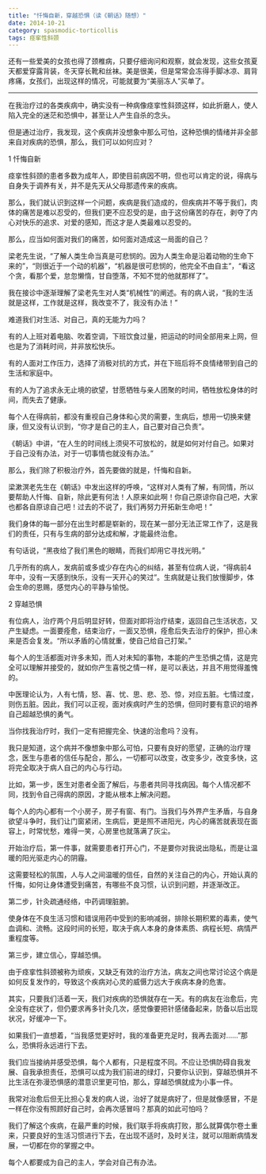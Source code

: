 ```yaml
---
title: "忏悔自新，穿越恐惧（读《朝话》随想）"
date: 2014-10-21
category: spasmodic-torticollis
tags: 痉挛性斜颈
---
```


还有一些爱美的女孩也得了颈椎病，只要仔细询问和观察，就会发现，这些女孩夏天都爱穿露背装，冬天穿长靴和丝袜。美是很美，但是常常会冻得手脚冰凉、肩背疼痛，女孩们，出现这样的情况，可能就要为“美丽冻人”买单了。

***

在我治疗过的各类疾病中，确实没有一种病像痉挛性斜颈这样，如此折磨人，使人陷入完全的迷茫和恐惧中，甚至让人产生自杀的念头。

但是通过治疗，我发现，这个疾病并没想象中那么可怕，这种恐惧的情绪并非全部来自对疾病的恐惧，那么，我们可以如何应对？

1 忏悔自新

痉挛性斜颈的患者多数为成年人，即使目前病因不明，但也可以肯定的说，得病与自身失于调养有关，并不是先天从父母那遗传来的疾病。

那么，我们就认识到这样一个问题，疾病是我们造成的，但疾病并不等于我们，肉体的痛苦是难以忍受的，但我们更不应忍受的是，由于这份痛苦的存在，剥夺了内心对快乐的追求、对爱的感知，而这才是人类最难以忍受的。

那么，应当如何面对我们的痛苦，如何面对造成这一局面的自己？

梁老先生说，“了解人类生命当真是可悲悯的。因为人类生命是沿着动物的生命下来的”，“则很近于一个动的机器”，“机器是很可悲悯的，他完全不由自主”，“看这个贪，看那个爱，怠忽懒惰，甘自堕落，不知不觉的他就那样了”。

我在接诊中逐渐理解了梁老先生对人类“机械性”的阐述。有的病人说，“我的生活就是这样，工作就是这样，我改变不了，我没有办法！”

难道我们对生活、对自己，真的无能为力吗？

有的人上班对着电脑、吹着空调，下班饮食过量，把运动的时间全部用来上网，但也是为了消耗时间，并非放松快乐。

有的人面对工作压力，选择了消极对抗的方式，并在下班后将不良情绪带到自己的生活和家庭中。

有的人为了追求永无止境的欲望，甘愿牺牲与亲人团聚的时间，牺牲放松身体的时间，而失去了健康。

每个人在得病前，都没有重视自己身体和心灵的需要，生病后，想用一切换来健康，但又没有认识到，“你才是自己的主人，自己要对自己负责”。

《朝话》中讲，“在人生的时间线上须臾不可放松的，就是如何对付自己。如果对于自己没有办法，对于一切事情也就没有办法。”

那么，我们除了积极治疗外，首先要做的就是，忏悔和自新。

梁漱溟老先生在《朝话》中发出这样的呼唤，“这样对人类有了解，有同情，所以要帮助人忏悔、自新，除此更有何法！人原来如此啊！你自己原谅你自己吧，大家也都各自原谅自己吧！过去的不说了，我们再努力开拓新生命吧！”

我们身体的每一部分在出生时都是崭新的，现在某一部分无法正常工作了，这是我们的责任，只有与生病的部分达成和解，才能最终治愈。

有句话说，“黑夜给了我们黑色的眼睛，而我们却用它寻找光明。”

几乎所有的病人，发病前或多或少存在内心的纠结，甚至有位病人说，“得病前4年中，没有一天感到快乐，没有一天开心的笑过”。生病就是让我们放慢脚步，体会生命的恩赐，感觉内心的平静与愉悦。

2 穿越恐惧

有位病人，治疗两个月后明显好转，但面对即将治疗结束，返回自己生活状态，又产生疑虑。一面要痊愈，结束治疗，一面又恐惧，痊愈后失去治疗的保护，担心未来是否会复发。“所以矛盾的心情就重，使自己给自己打架。”

每个人的生活都面对许多未知，而人对未知的事物，本能的产生恐惧之情，这是完全可以理解并接受的，就如你产生喜悦之情一样，是可以表达，并且不用觉得羞愧的。

中医理论认为，人有七情，怒、喜、忧、思、悲、恐、惊，对应五脏。七情过度，则伤五脏。因此，我们可以正视，面对疾病时产生的恐惧，但同时要有意识的培养自己超越恐惧的勇气。

当你找我治疗时，我们一定有把握完全、快速的治愈吗？没有。

我只是知道，这个病并不像想象中那么可怕，只要有良好的愿望，正确的治疗理念，医生与患者的信任与配合，那么，一切都可以改变，改变多少，改变多快，这将完全取决于病人自己的内心与行动。

比如，第一步，医生对患者全面了解后，与患者共同寻找病因。每个人情况都不同，找到令自己得病的原因，才能从根本上解决问题。

每个人的内心都有一个小房子，房子有窗、有门。当我们与外界产生矛盾，与自身欲望斗争时，我们让门窗紧闭，生病后，更是照不进阳光，内心的痛苦就表现在面容上，时常忧愁，难得一笑，心房里也就落满了灰尘。

开始治疗后，第一件事，就需要患者打开心门，不是要你对我说出隐私，而是让温暖的阳光驱走内心的阴霾。

这需要轻松的氛围，人与人之间温暖的信任，自然的关注自己的内心，开始认真的忏悔，如何让身体遭受到痛苦，有哪些不良习惯，认识到问题，并逐渐改正。

第二步，针灸疏通经络，中药调理脏腑。

使身体在不良生活习惯和错误用药中受到的影响减弱，排除长期积累的毒素，使气血调和、流畅。这段时间的长短，取决于病人本身的身体素质、病程长短、病情严重程度等。

第三步，建立信心，穿越恐惧。

由于痉挛性斜颈被称为顽疾，又缺乏有效的治疗方法，病友之间也常讨论这个病是如何反复发作的，导致这个疾病对心灵的威慑力远大于疾病本身的危害。

其实，只要我们活着一天，我们对疾病的恐惧就存在一天。有的病友在治愈后，完全没有症状了，但仍要求再多针灸几次，感觉像要把针感储备起来，防备以后出现状况，好缓冲一下。

如果我们一直想着，“当我感觉更好时，我的准备更充足时，我再去面对……”那么，恐惧将永远进行下去。

我们应当接纳并感受恐惧，每个人都有，只是程度不同。不应让恐惧防碍自我发展、自我承担责任，恐惧可以成为我们前进的绿灯，只要你认识到，穿越恐惧并不比生活在弥漫恐惧感的潜意识里更可怕，那么，穿越恐惧就成为小事一件。

我常对治愈后但无比担心复发的病人说，治好了就是病好了，但是就像感冒，不是一样在你没有照顾好自己时，会再次感冒吗？那真的如此可怕吗？

我们了解这个疾病，在最严重的时候，我们联手将疾病打败，那么就算偶尔卷土重来，只要良好的生活习惯进行下去，在出现不适时，及时关注，就可以阻断病情发展，一切都在你的掌握之中。

每个人都要成为自己的主人，学会对自己有办法。

